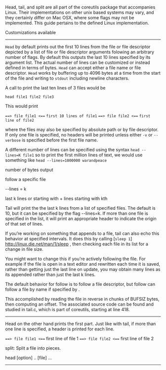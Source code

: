 

Head, tail, and split are all part of the coreutils package that accompanies Linux. Their implementations on other unix based systems may vary, and they certainly differ on Mac OSX, where some flags may not be implemented. This guide pertains to the defined Linux implementation. 

Customizations available
***********
`Head` by default prints out the first 10 lines from the file or file descriptor depicted by a list of file or file descriptor arguments folowing an arbitrary number of flags. By default this outputs the last 10 lines specified by its argument list. The actual number of lines can be customized or instead defined in terms of bytes. `Head` can accept either a file name or file descriptor. `Head` works by buffering up to 4096 bytes at a time from the start of the file and writing to `stdout` including newline characters. 

A call to print the last ten lines of 3 files would be

`head file1 file2 file3`

This would print

`==> file file1 <==` 
`first 10 lines of file1`
`==> file file2 <==` 
`first line of file2`

where the files may also be specified by absolute path or by file descriptor. If only one file is specified, no headers will be printed unless either `-v` or `--verbose` is specified before the first file name.

A different number of lines can be specified using the syntax
`head --lines=K file1` 
so to print the first million lines of text, we would use something like
`head --lines=1000000 warandpeace`

number of bytes output

follow a specific file

--lines = k  

last k lines or  starting with + lines starting with kth

Tail will print the the last k lines from a list of specified files. The default is 10, but it can be specified by the flag --lines=k. If more than one file is specified in the list, it will print an appropriate header to indicate the origin of that set of lines.

If you’re working on something that appends to a file, tail can also echo this behavior at specified intervals. It does this by calling [`sleep 1`] http://linux.die.net/man/1/sleep , then checking each file in its list for a change in file size. 

You might want to change this if you're actively following the file. For example if the file is open in a text editor and rewritten each time it is saved, rather than getting just the last line on update, you may obtain many lines as its appended rather than just the last k lines.

The default behavior for follow is to follow a file descriptor, but follow can follow a file by name if specified by .

This accomplished by reading the file in reverse in chunks of BUFSIZ bytes, then computing an offset. The associated source code can be found and studied in tail.c, which is part of coreutils, starting at line 418.



***********
Head on the other hand prints the first part. Just like with tail, if more than one line is specified, a header is printed for each line. 

`==> file file1 <==` 
first line of file 1
`==> file file2 <==` 
first line of file 2




split: Split a file into pieces.




head [option] .. [file] …

*******


